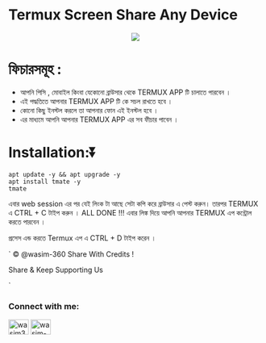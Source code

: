 #             Termux Screen Share Any Device
<p align="center"><img src="https://github.com/WASIM-360/Termux-Screen-share-/blob/main/images%20(1)%20(13).jpeg"></p>

# ফিচারসমূহ :
- আপনি পিসি , মোবাইল কিংবা যেকোনো ব্রাউসার থেকে TERMUX APP টি চালাতে পারবেন ।
- এই পদ্ধতিতে আপনার TERMUX APP টি কে সচল রাখতে হবে ।
- কোনো কিছু ইনস্টল করলে তা আপনার ফোন এই ইনস্টল হবে ।
- এর মাধ্যমে আপনি আপনার TERMUX APP এর সব ফীচার পাবেন ।


# Installation:⏬


```
apt update -y && apt upgrade -y
apt install tmate -y
tmate
```
এবার web session এর পর যেই লিংক টা আছে সেটা কপি করে ব্রাউসার এ পেস্ট করুন।
তারপর TERMUX  এ CTRL + C টাইপ করুন ।
ALL DONE !!! এবার লিঙ্ক দিয়ে আপনি আপনার TERMUX এপ কন্ট্রোল করতে পারবেন । 

প্রসেস এন্ড করতে Termux এপ  এ CTRL +  D টাইপ করেন ।


`
©️ @wasim-360 Share With Credits !

Share & Keep Supporting Us


`

<h3 align="left">Connect with me:</h3>
<p align="left">
<a href="https://www.facebook.com/profile.php?id=100086012142332&mibextid=ZbWKwL" target="blank"><img align="center" src="https://raw.githubusercontent.com/rahuldkjain/github-profile-readme-generator/master/src/images/icons/Social/facebook.svg" alt="wasim360" height="30" width="40" /></a>
<a href="https://www.youtube.com/c/@wasim-360" target="blank"><img align="center" src="https://raw.githubusercontent.com/rahuldkjain/github-profile-readme-generator/master/src/images/icons/Social/youtube.svg" alt="wasim-360" height="30" width="40" /></a>
</p>
